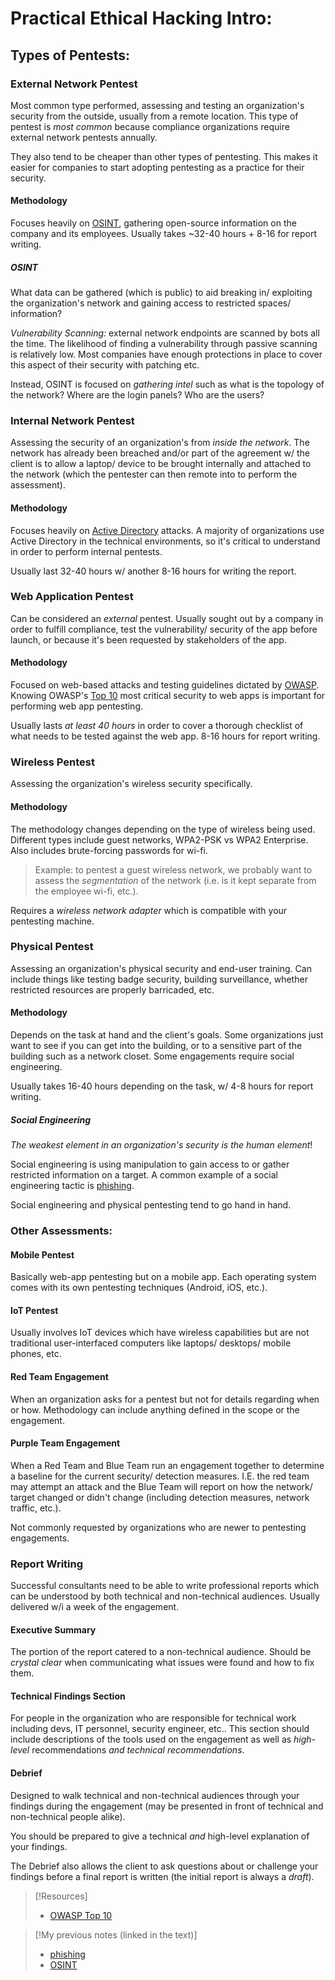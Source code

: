 
# Practical Ethical Hacking Intro:

## Types of Pentests:
### External Network Pentest
Most common type performed, assessing and testing an organization's security from the outside, usually from a remote location. This type of pentest is *most common* because compliance organizations require external network pentests annually.

They also tend to be cheaper than other types of pentesting. This makes it easier for companies to start adopting pentesting as a practice for their security.
#### Methodology
Focuses heavily on [OSINT](/cybersecurity/TTPs/recon/OSINT.md), gathering open-source information on the company and its employees. Usually takes ~32-40 hours + 8-16 for report writing.
##### OSINT
What data can be gathered (which is public) to aid breaking in/ exploiting the organization's network and gaining access to restricted spaces/ information?

*Vulnerability Scanning:* external network endpoints are scanned by bots all the time. The likelihood of finding a vulnerability through passive scanning is relatively low. Most companies have enough protections in place to cover this aspect of their security with patching etc.

Instead, OSINT is focused on *gathering intel* such as what is the topology of the network? Where are the login panels? Who are the users?
### Internal Network Pentest
Assessing the security of an organization's from *inside the network*. The network has already been breached and/or part of the agreement w/ the client is to allow a laptop/ device to be brought internally and attached to the network (which the pentester can then remote into to perform the assessment).
#### Methodology
Focuses heavily on [Active Directory](nested-repos/PNPT-study-guide/PEH/active-directory/active-directory-overview.md) attacks. A majority of organizations use Active Directory in the technical environments, so it's critical to understand in order to perform internal pentests.

Usually last 32-40 hours w/ another 8-16 hours for writing the report.
### Web Application Pentest
Can be considered an *external* pentest. Usually sought out by a company in order to fulfill compliance, test the vulnerability/ security of the app before launch, or because it's been requested by stakeholders of the app.
#### Methodology
Focused on web-based attacks and testing guidelines dictated by [OWASP](https://owasp.org/). Knowing OWASP's [Top 10](https://owasp.org/www-project-top-ten/) most critical security to web apps is important for performing web app pentesting.

Usually lasts *at least 40 hours* in order to cover a thorough checklist of what needs to be tested against the web app. 8-16 hours for report writing.
### Wireless Pentest
Assessing the organization's wireless security specifically.
#### Methodology
The methodology changes depending on the type of wireless being used. Different types include guest networks, WPA2-PSK vs WPA2 Enterprise. Also includes brute-forcing passwords for wi-fi.

>	Example: to pentest a guest wireless network, we probably want to assess the *segmentation* of the network (i.e. is it kept separate from the employee wi-fi, etc.).

Requires a *wireless network adapter* which is compatible with your pentesting machine.
### Physical Pentest
Assessing an organization's physical security and end-user training. Can include things like testing badge security, building surveillance, whether restricted resources are properly barricaded, etc.
#### Methodology
Depends on the task at hand and the client's goals. Some organizations just want to see if you can get into the building, or to a sensitive part of the building such as a network closet. Some engagements require social engineering.

Usually takes 16-40 hours depending on the task, w/ 4-8 hours for report writing.
##### Social Engineering
*The weakest element in an organization's security is the human element*!

Social engineering is using manipulation to gain access to or gather restricted information on a target. A common example of a social engineering tactic is [phishing](/cybersecurity/attacks/phishing.md).

Social engineering and physical pentesting tend to go hand in hand. 
### Other Assessments:
#### Mobile Pentest
Basically web-app pentesting but on a mobile app. Each operating system comes with its own pentesting techniques (Android, iOS, etc.).
#### IoT Pentest
Usually involves IoT devices which have wireless capabilities but are not traditional user-interfaced computers like laptops/ desktops/ mobile phones, etc.
#### Red Team Engagement
When an organization asks for a pentest but not for details regarding when or how. Methodology can include anything defined in the scope or the engagement.
#### Purple Team Engagement
When a Red Team and Blue Team run an engagement together to determine a baseline for the current security/ detection measures. I.E. the red team may attempt an attack and the Blue Team will report on how the network/ target changed or didn't change (including detection measures, network traffic, etc.).

Not commonly requested by organizations who are newer to pentesting engagements.
### Report Writing
Successful consultants need to be able to write professional reports which can be understood by both technical and non-technical audiences. Usually delivered w/i a week of the engagement.
#### Executive Summary
The portion of the report catered to a non-technical audience. Should be *crystal clear* when communicating what issues were found and how to fix them.
#### Technical Findings Section
For people in the organization who are responsible for technical work including devs, IT personnel, security engineer, etc.. This section should include descriptions of the tools used on the engagement as well as *high-level* recommendations *and technical recommendations*.
#### Debrief
Designed to walk technical and non-technical audiences through your findings during the engagement (may be presented in front of technical and non-technical people alike).

You should be prepared to give a technical *and* high-level explanation of your findings.

The Debrief also allows the client to ask questions about or challenge your findings before a final report is written (the initial report is always a *draft*).

> [!Resources]
> - [OWASP Top 10](https://owasp.org/www-project-top-ten/)

> [!My previous notes (linked in the text)]
> - [phishing](https://github.com/TrshPuppy/obsidian-notes/tree/main/cybersecurity/TTPs/phishing.md)
> - [OSINT](https://github.com/TrshPuppy/obsidian-notes/tree/main/cybersecurity/TTPs/recon/OSINT.md)




